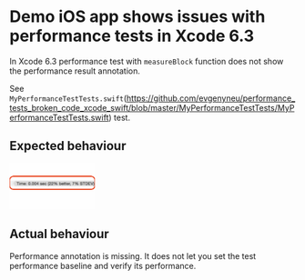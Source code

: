 # Demo iOS app shows issues with performance tests in Xcode 6.3

In Xcode 6.3 performance test with `measureBlock` function does not show the performance result annotation.

See `MyPerformanceTestTests.swift`(https://github.com/evgenyneu/performance_tests_broken_code_xcode_swift/blob/master/MyPerformanceTestTests/MyPerformanceTestTests.swift) test.

## Expected behaviour

<img src='https://raw.githubusercontent.com/evgenyneu/performance_tests_broken_code_xcode_swift/master/graphics/test_performance_annotation.png' width='150' alt='Performance annoatation is missing'>

## Actual behaviour

Performance annotation is missing. It does not let you set the test performance baseline and verify its performance.


